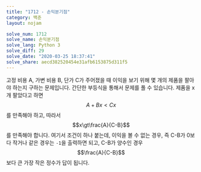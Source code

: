 ```yaml
---
title: "1712 - 손익분기점"
category: 백준
layout: nojam

solve_num: 1712
solve_name: 손익분기점
solve_lang: Python 3
solve_diff: 29
solve_date: "2020-03-25 18:37:41"
solve_share: aecd382520454e31afb6153875d311f5
---
```


고정 비용 A, 가변 비용 B, 단가 C가 주어졌을 때 이익을 보기 위해 몇 개의 제품을 팔아야 하는지 구하는 문제입니다. 간단한 부등식을 통해서 문제를 풀 수 있습니다. 제품을 x개 팔았다고 하면 $$A+Bx\lt Cx$$를 만족해야 하고, 따라서 $$x\gt\frac{A}{C-B}$$를 만족해야 합니다. 여기서 조건이 하나 붙는데, 이익을 볼 수 없는 경우, 즉 C-B가 0보다 작거나 같은 경우는 `-1`을 출력하면 되고, C-B가 양수인 경우 $$\frac{A}{C-B}$$보다 큰 가장 작은 정수가 답이 됩니다.

